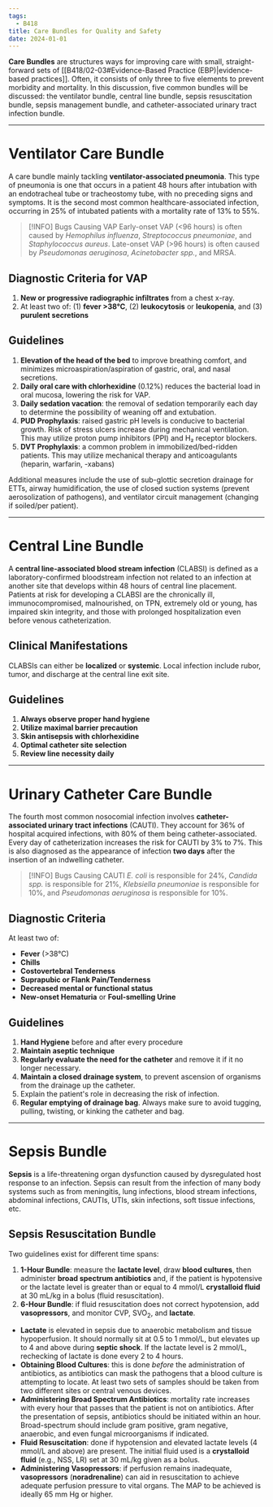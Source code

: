 ```yaml
---
tags:
  - B418
title: Care Bundles for Quality and Safety
date: 2024-01-01
---
```

**Care Bundles** are structures ways for improving care with small, straight-forward sets of [[B418/02-03#Evidence-Based Practice (EBP)|evidence-based practices]]. Often, it consists of only three to five elements to prevent morbidity and mortality. In this discussion, five common bundles will be discussed: the ventilator bundle, central line bundle, sepsis resuscitation bundle, sepsis management bundle, and catheter-associated urinary tract infection bundle.
___
# Ventilator Care Bundle
A care bundle mainly tackling **ventilator-associated pneumonia**. This type of pneumonia is one that occurs in a patient 48 hours after intubation with an endotracheal tube or tracheostomy tube, with no preceding signs and symptoms. It is the second most common healthcare-associated infection, occurring in 25% of intubated patients with a mortality rate of 13% to 55%.
>[!INFO] Bugs Causing VAP
>Early-onset VAP (<96 hours) is often caused by *Hemophilus influenza*, *Streptococcus pneumoniae*, and *Staphylococcus aureus*. Late-onset VAP (>96 hours) is often caused by *Pseudomonas aeruginosa*, *Acinetobacter spp.*, and MRSA.
## Diagnostic Criteria for VAP
1. **New or progressive radiographic infiltrates** from a chest x-ray.
2. At least two of: (1) **fever >38°C**, (2) **leukocytosis** or **leukopenia**, and (3) **purulent secretions**
## Guidelines
1. **Elevation of the head of the bed** to improve breathing comfort, and minimizes microaspiration/aspiration of gastric, oral, and nasal secretions.
2. **Daily oral care with chlorhexidine** (0.12%) reduces the bacterial load in oral mucosa, lowering the risk for VAP.
3. **Daily sedation vacation**: the removal of sedation temporarily each day to determine the possibility of weaning off and extubation.
4. **PUD Prophylaxis**: raised gastric pH levels is conducive to bacterial growth. Risk of stress ulcers increase during mechanical ventilation. This may utilize proton pump inhibitors (PPI) and H₂ receptor blockers.
5. **DVT Prophylaxis**: a common problem in immobilized/bed-ridden patients. This may utilize mechanical therapy and anticoagulants (heparin, warfarin, -xabans)

Additional measures include the use of sub-glottic secretion drainage for ETTs, airway humidification, the use of closed suction systems (prevent aerosolization of pathogens), and ventilator circuit management (changing if soiled/per patient).
___
# Central Line Bundle
A **central line-associated blood stream infection** (CLABSI) is defined as a laboratory-confirmed bloodstream infection not related to an infection at another site that develops within 48 hours of central line placement. Patients at risk for developing a CLABSI are the chronically ill, immunocompromised, malnourished, on TPN, extremely old or young, has impaired skin integrity, and those with prolonged hospitalization even before venous catheterization.
## Clinical Manifestations
CLABSIs can either be **localized** or **systemic**. Local infection include rubor, tumor, and discharge at the central line exit site.
## Guidelines
1. **Always observe proper hand hygiene**
2. **Utilize maximal barrier precaution**
3. **Skin antisepsis with chlorhexidine**
4. **Optimal catheter site selection**
5. **Review line necessity daily**
___
# Urinary Catheter Care Bundle
The fourth most common nosocomial infection involves **catheter-associated urinary tract infections** (CAUTI). They account for 36% of hospital acquired infections, with 80% of them being catheter-associated. Every day of catheterization increases the risk for CAUTI by 3% to 7%. This is also diagnosed as the appearance of infection **two days** after the insertion of an indwelling catheter.
>[!INFO] Bugs Causing CAUTI
>*E. coli* is responsible for 24%, *Candida spp.* is responsible for 21%, *Klebsiella pneumoniae* is responsible for 10%, and *Pseudomonas aeruginosa* is responsible for 10%.
## Diagnostic Criteria
At least two of:
- **Fever** (>38°C)
- **Chills**
- **Costovertebral Tenderness**
- **Suprapubic or Flank Pain/Tenderness**
- **Decreased mental or functional status**
- **New-onset Hematuria** or **Foul-smelling Urine**
## Guidelines
1. **Hand Hygiene** before and after every procedure
2. **Maintain aseptic technique**
3. **Regularly evaluate the need for the catheter** and remove it if it no longer necessary.
4. **Maintain a closed drainage system**, to prevent ascension of organisms from the drainage up the catheter.
5. Explain the patient's role in decreasing the risk of infection.
6. **Regular emptying of drainage bag**. Always make sure to avoid tugging, pulling, twisting, or kinking the catheter and bag.
___
# Sepsis Bundle
**Sepsis** is a life-threatening organ dysfunction caused by dysregulated host response to an infection. Sepsis can result from the infection of many body systems such as from meningitis, lung infections, blood stream infections, abdominal infections, CAUTIs, UTIs, skin infections, soft tissue infections, etc.
## Sepsis Resuscitation Bundle
Two guidelines exist for different time spans:
1. **1-Hour Bundle**: measure the **lactate level**, draw **blood cultures**, then administer **broad spectrum antibiotics** and, if the patient is hypotensive or the lactate level is greater than or equal to 4 mmol/L **crystalloid fluid** at 30 mL/kg in a bolus (fluid resuscitation).
2. **6-Hour Bundle**: if fluid resuscitation does not correct hypotension, add **vasopressors**, and monitor CVP, SVO<sub>2</sub>, and **lactate**.

- **Lactate** is elevated in sepsis due to anaerobic metabolism and tissue hypoperfusion. It should normally sit at 0.5 to 1 mmol/L, but elevates up to 4 and above during **septic shock**. If the lactate level is 2 mmol/L, rechecking of lactate is done every 2 to 4 hours.
- **Obtaining Blood Cultures**: this is done *before* the administration of antibiotics, as antibiotics can mask the pathogens that a blood culture is attempting to locate. At least two sets of samples should be taken from two different sites or central venous devices.
- **Administering Broad Spectrum Antibiotics**: mortality rate increases with every hour that passes that the patient is not on antibiotics. After the presentation of sepsis, antibiotics should be initiated within an hour. Broad-spectrum should include gram positive, gram negative, anaerobic, and even fungal microorganisms if indicated.
- **Fluid Resuscitation**: done if hypotension and elevated lactate levels (4 mmol/L and above) are present. The initial fluid used is a **crystalloid fluid** (e.g., NSS, LR) set at 30 mL/kg given as a bolus.
- **Administering Vasopressors**: if perfusion remains inadequate, **vasopressors** (**noradrenaline**) can aid in resuscitation to achieve adequate perfusion pressure to vital organs. The MAP to be achieved is ideally 65 mm Hg or higher.